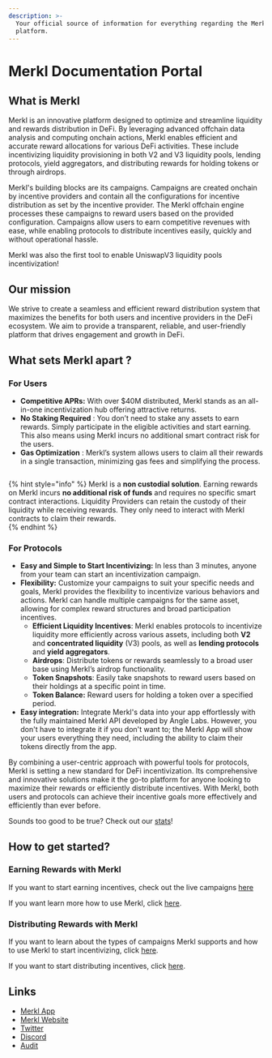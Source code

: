 ```yaml
---
description: >-
  Your official source of information for everything regarding the Merkl
  platform.
---
```

# Merkl Documentation Portal
## What is Merkl
Merkl is an innovative platform designed to optimize and streamline liquidity and rewards distribution in DeFi. By leveraging advanced offchain data analysis and computing onchain actions, Merkl enables efficient and accurate reward allocations for various DeFi activities. These include incentivizing liquidity provisioning in both V2 and V3 liquidity pools, lending protocols, yield aggregators, and distributing rewards for holding tokens or through airdrops.

Merkl's building blocks are its campaigns. Campaigns are created onchain by incentive providers and contain all the configurations for incentive distribution as set by the incentive provider. The Merkl offchain engine processes these campaigns to reward users based on the provided configuration. Campaigns allow users to earn competitive revenues with ease, while enabling protocols to distribute incentives easily, quickly and without operational hassle.

Merkl was also the first tool to enable UniswapV3 liquidity pools incentivization!
## Our mission
We strive to create a seamless and efficient reward distribution system that maximizes the benefits for both users and incentive providers in the DeFi ecosystem. We aim to provide a transparent, reliable, and user-friendly platform that drives engagement and growth in DeFi.
## What sets Merkl apart ?
### For Users
* **Competitive APRs:** With over $40M distributed, Merkl stands as an all-in-one incentivization hub offering attractive returns.
* **No Staking Required** : You don’t need to stake any assets to earn rewards. Simply participate in the eligible activities and start earning. This also means using Merkl incurs no additional smart contract risk for the users.
* **Gas Optimization** : Merkl’s system allows users to claim all their rewards in a single transaction, minimizing gas fees and simplifying the process.

<figure><img src=".gitbook/assets/image (24).png" alt=""><figcaption></figcaption></figure>


{% hint style="info" %}
Merkl is a **non custodial solution**. Earning rewards on Merkl incurs **no additional risk of funds** and requires no specific smart contract interactions. Liquidity Providers can retain the custody of their liquidity while receiving rewards. They only need to interact with Merkl contracts to claim their rewards.\
{% endhint %}

### For Protocols
* **Easy and Simple to Start Incentivizing:** In less than 3 minutes, anyone from your team can start an incentivization campaign.
* **Flexibility:** Customize your campaigns to suit your specific needs and goals, Merkl provides the flexibility to incentivize various behaviors and actions. Merkl can handle multiple campaigns for the same asset, allowing for complex reward structures and broad participation incentives.
  * **Efficient Liquidity Incentives**: Merkl enables protocols to incentivize liquidity more efficiently across various assets, including both **V2** and **concentrated liquidity** (V3) pools, as well as **lending protocols** and **yield aggregators**.
  * **Airdrops**: Distribute tokens or rewards seamlessly to a broad user base using Merkl’s airdrop functionality.
  * **Token Snapshots**: Easily take snapshots to reward users based on their holdings at a specific point in time.
  * **Token Balance:** Reward users for holding a token over a specified period.
* **Easy integration:** Integrate Merkl's data into your app effortlessly with the fully maintained Merkl API developed by Angle Labs. However, you don't have to integrate it if you don't want to; the Merkl App will show your users everything they need, including the ability to claim their tokens directly from the app.

By combining a user-centric approach with powerful tools for protocols, Merkl is setting a new standard for DeFi incentivization. Its comprehensive and innovative solutions make it the go-to platform for anyone looking to maximize their rewards or efficiently distribute incentives. With Merkl, both users and protocols can achieve their incentive goals more effectively and efficiently than ever before.

Sounds too good to be true? Check out our [stats](https://app.merkl.xyz/stats)!

## How to get started?

### Earning Rewards with Merkl

If you want to start earning incentives, check out the live campaigns [here](https://app.merkl.xyz/)

If you want learn more how to use Merkl, click [here](earn-with-merkl/earn-with-merkl/).

### Distributing Rewards with Merkl

If you want to learn about the types of campaigns Merkl supports and how to use Merkl to start incentivizing, click [here](distribute-with-merkl/types-of-campaign/).

If you want to start distributing incentives, click [here](https://app.merkl.xyz/create).

## Links

* [Merkl App](https://app.merkl.xyz/)
* [Merkl Website](https://merkl.xyz/)
* [Twitter](https://x.com/merkl\_xyz)
* [Discord](https://discord.com/invite/Gs8MUrUVP3)
* [Audit](https://code4rena.com/reports/2023-06-angle)
